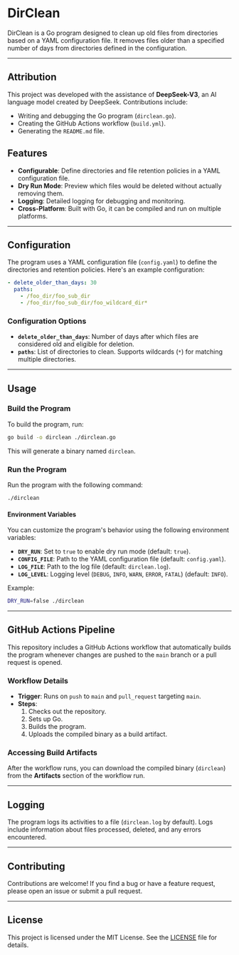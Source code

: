 # DirClean

DirClean is a Go program designed to clean up old files from directories based on a YAML configuration file. It removes files older than a specified number of days from directories defined in the configuration.

---

## Attribution

This project was developed with the assistance of **DeepSeek-V3**, an AI language model created by DeepSeek. Contributions include:
- Writing and debugging the Go program (`dirclean.go`).
- Creating the GitHub Actions workflow (`build.yml`).
- Generating the `README.md` file.

## Features

- **Configurable**: Define directories and file retention policies in a YAML configuration file.
- **Dry Run Mode**: Preview which files would be deleted without actually removing them.
- **Logging**: Detailed logging for debugging and monitoring.
- **Cross-Platform**: Built with Go, it can be compiled and run on multiple platforms.

---

## Configuration

The program uses a YAML configuration file (`config.yaml`) to define the directories and retention policies. Here's an example configuration:

```yaml
- delete_older_than_days: 30
  paths:
    - /foo_dir/foo_sub_dir
    - /foo_dir/foo_sub_dir/foo_wildcard_dir*
```

### Configuration Options

- **`delete_older_than_days`**: Number of days after which files are considered old and eligible for deletion.
- **`paths`**: List of directories to clean. Supports wildcards (`*`) for matching multiple directories.

---

## Usage

### Build the Program

To build the program, run:

```bash
go build -o dirclean ./dirclean.go
```

This will generate a binary named `dirclean`.

### Run the Program

Run the program with the following command:

```bash
./dirclean
```

#### Environment Variables

You can customize the program's behavior using the following environment variables:

- **`DRY_RUN`**: Set to `true` to enable dry run mode (default: `true`).
- **`CONFIG_FILE`**: Path to the YAML configuration file (default: `config.yaml`).
- **`LOG_FILE`**: Path to the log file (default: `dirclean.log`).
- **`LOG_LEVEL`**: Logging level (`DEBUG`, `INFO`, `WARN`, `ERROR`, `FATAL`) (default: `INFO`).

Example:

```bash
DRY_RUN=false ./dirclean
```

---

## GitHub Actions Pipeline

This repository includes a GitHub Actions workflow that automatically builds the program whenever changes are pushed to the `main` branch or a pull request is opened.

### Workflow Details

- **Trigger**: Runs on `push` to `main` and `pull_request` targeting `main`.
- **Steps**:
  1. Checks out the repository.
  2. Sets up Go.
  3. Builds the program.
  4. Uploads the compiled binary as a build artifact.

### Accessing Build Artifacts

After the workflow runs, you can download the compiled binary (`dirclean`) from the **Artifacts** section of the workflow run.

---

## Logging

The program logs its activities to a file (`dirclean.log` by default). Logs include information about files processed, deleted, and any errors encountered.

---

## Contributing

Contributions are welcome! If you find a bug or have a feature request, please open an issue or submit a pull request.

---

## License

This project is licensed under the MIT License. See the [LICENSE](LICENSE) file for details.